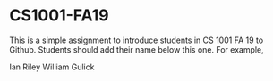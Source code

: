 # CS1001-FA19
This is a simple assignment to introduce students in CS 1001 FA 19 to Github.
Students should add their name below this one. For example,

Ian Riley
William Gulick

